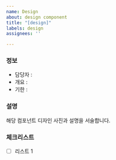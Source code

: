 ```yaml
---
name: Design
about: design component
title: "[design]"
labels: design
assignees: ''

---
```


### 정보
- 담당자 : 
- 개요 :  
- 기한 :  

### 설명
해당 컴포넌트 디자인 사진과 설명을 서술합니다.

### 체크리스트
- [ ] 리스트 1
